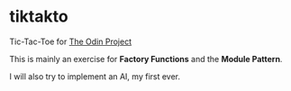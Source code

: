 # tiktakto
Tic-Tac-Toe for [The Odin Project](https://www.theodinproject.com/paths/full-stack-javascript/courses/javascript/lessons/tic-tac-toe)

This is mainly an exercise for **Factory Functions** and the **Module Pattern**.

I will also try to implement an AI, my first ever.